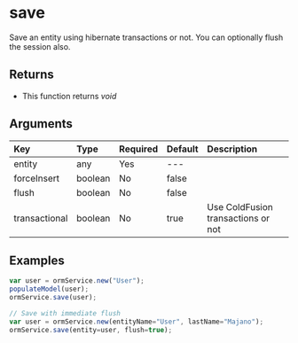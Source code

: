 # save

Save an entity using hibernate transactions or not. You can optionally flush the session also.

## Returns

* This function returns _void_

## Arguments

| Key | Type | Required | Default | Description |
| :--- | :--- | :--- | :--- | :--- |
| entity | any | Yes | --- |  |
| forceInsert | boolean | No | false |  |
| flush | boolean | No | false |  |
| transactional | boolean | No | true | Use ColdFusion transactions or not |

## Examples

```javascript
var user = ormService.new("User");
populateModel(user);
ormService.save(user);

// Save with immediate flush
var user = ormService.new(entityName="User", lastName="Majano");
ormService.save(entity=user, flush=true);
```

